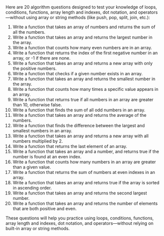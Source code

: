 Here are 20 algorithm questions designed to test your knowledge of loops, conditions, functions, array length and indexes, dot notation, and operators—without using array or string methods (like push, pop, split, join, etc.):

1. Write a function that takes an array of numbers and returns the sum of all the numbers.
2. Write a function that takes an array and returns the largest number in the array.
3. Write a function that counts how many even numbers are in an array.
4. Write a function that returns the index of the first negative number in an array, or -1 if there are none.
5. Write a function that takes an array and returns a new array with only the positive numbers.
6. Write a function that checks if a given number exists in an array.
7. Write a function that takes an array and returns the smallest number in the array.
8. Write a function that counts how many times a specific value appears in an array.
9. Write a function that returns true if all numbers in an array are greater than 10, otherwise false.
10. Write a function that finds the sum of all odd numbers in an array.
11. Write a function that takes an array and returns the average of the numbers.
12. Write a function that finds the difference between the largest and smallest numbers in an array.
13. Write a function that takes an array and returns a new array with all numbers multiplied by 2.
14. Write a function that returns the last element of an array.
15. Write a function that takes an array and a number, and returns true if the number is found at an even index.
16. Write a function that counts how many numbers in an array are greater than a given value.
17. Write a function that returns the sum of numbers at even indexes in an array.
18. Write a function that takes an array and returns true if the array is sorted in ascending order.
19. Write a function that takes an array and returns the second largest number.
20. Write a function that takes an array and returns the number of elements that are both positive and even.

These questions will help you practice using loops, conditions, functions, array length and indexes, dot notation, and operators—without relying on built-in array or string methods.
